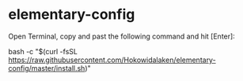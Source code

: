 # elementary-config
Open Terminal, copy and past the following command and hit [Enter]:

bash -c "$(curl -fsSL https://raw.githubusercontent.com/Hokowidalaken/elementary-config/master/install.sh)"
